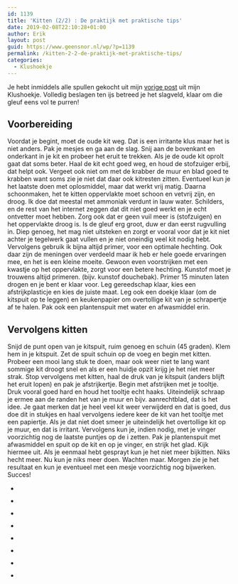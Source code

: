 ```yaml
---
id: 1139
title: 'Kitten (2/2) : De praktijk met praktische tips'
date: 2019-02-08T22:10:28+01:00
author: Erik
layout: post
guid: https://www.geensnor.nl/wp/?p=1139
permalink: /kitten-2-2-de-praktijk-met-praktische-tips/
categories:
  - Klushoekje
---
```

 Je hebt inmiddels alle spullen gekocht uit mijn [vorige post](https://www.geensnor.nl/wp/kitten/) uit mijn Klushoekje. Volledig beslagen ten ijs betreed je het slagveld, klaar om die gleuf eens vol te purren! 

## Voorbereiding  
Voordat je begint, moet de oude kit weg. Dat is een irritante klus maar het is niet anders. Pak je mesjes en ga aan de slag. Snij aan de bovenkant en onderkant in je kit en probeer het eruit te trekken. Als je de oude kit oprolt gaat dat soms beter. Haal de kit echt goed weg, en houd de stofzuiger erbij, dat helpt ook. Vergeet ook niet om met de krabber de muur en blad goed te krabben want soms zie je niet dat daar ook kitresten zitten. Eventueel kun je het laatste doen met oplosmiddel, maar dat werkt vrij matig. Daarna schoonmaken, het te kitten oppervlakte moet schoon en vetvrij zijn, en droog. Ik doe dat meestal met ammoniak verdunt in lauw water. Schilders, en de rest van het internet zeggen dat dit niet goed werkt en je echt ontvetter moet hebben. Zorg ook dat er geen vuil meer is (stofzuigen) en het oppervlakte droog is. Is de gleuf erg groot, duw er dan eerst rugvulling in. Diep genoeg, het mag niet uitsteken en zorgt er vooral voor dat je kit niet achter je tegelwerk gaat vullen en je niet oneindig veel kit nodig hebt. Vervolgens gebruik ik bijna altijd primer, voor een optimale hechting. Ook daar zijn de meningen over verdeeld maar ik heb er hele goede ervaringen mee, en het is een kleine moeite. Gewoon even voorstrijken met een kwastje op het oppervlakte, zorgt voor een betere hechting. Kunstof moet je trouwens altijd primeren. (bijv. kunstof douchebak). Primer 15 minuten laten drogen en je bent er klaar voor. Leg gereedschap klaar, kies een afstrijkplasticje en kies de juiste maat. Leg ook een doekje klaar (om de kitspuit op te leggen) en keukenpapier om overtollige kit van je schrapertje af te halen. Pak ook een plantenspuit met water en afwasmiddel erin. 

## Vervolgens kitten
Snijd de punt open van je kitspuit, ruim genoeg en schuin (45 graden). Klem hem in je kitspuit. Zet de spuit schuin op de voeg en begin met kitten. Probeer een mooi lang stuk te doen, maar ook weer niet te lang want sommige kit droogt snel en als er een huidje opzit krijg je het niet meer strak. Stop vervolgens met kitten, haal de druk van je kitspuit (anders blijft het eruit lopen) en pak je afstrijkertje. Begin met afstrijken met je tooltje. Druk vooral goed hard en houd het tooltje echt haaks. Uiteindelijk schraap je ermee aan de randen het van je muur en bijv. aanrechtblad, dat is het idee. Je gaat merken dat je heel veel kit weer verwijderd en dat is goed, dus doe dit in stukjes en haal vervolgens iedere keer de kit van het tooltje met een papiertje. Als je dat niet doet smeer je uiteindelijk het overtollige kit op je muur, en dat is irritant. Vervolgens kun je, indien nodig, met je vinger voorzichtig nog de laatste puntjes op de i zetten. Pak je plantenspuit met afwasmiddel en spuit op de kit en op je vinger, en strijk het glad. Kijk hiermee uit. Als je eenmaal hebt gesprayt kun je het niet meer bijkitten. Niks hecht meer. Nu kun je niks meer doen. Wachten maar. Morgen zie je het resultaat en kun je eventueel met een mesje voorzichtig nog bijwerken. Succes! 

<ul class="wp-block-gallery columns-4 is-cropped">
  <li class="blocks-gallery-item">
    <figure><img src="https://www.geensnor.nl/wp/wp-content/uploads/2019/02/IMG_5156.jpg" alt="" data-id="1155" data-link="https://www.geensnor.nl/wp/kitten-2-2-de-praktijk-met-praktische-tips/img_5156/" class="wp-image-1155" srcset="https://www.geensnor.nl/wp/wp-content/uploads/2019/02/IMG_5156.jpg 525w, https://www.geensnor.nl/wp/wp-content/uploads/2019/02/IMG_5156-225x300.jpg 225w" sizes="(max-width: 525px) 100vw, 525px" /></figure>
  </li>
  <li class="blocks-gallery-item">
    <figure><img src="https://www.geensnor.nl/wp/wp-content/uploads/2019/02/IMG_5155.jpg" alt="" data-id="1156" data-link="https://www.geensnor.nl/wp/kitten-2-2-de-praktijk-met-praktische-tips/img_5155/" class="wp-image-1156" srcset="https://www.geensnor.nl/wp/wp-content/uploads/2019/02/IMG_5155.jpg 525w, https://www.geensnor.nl/wp/wp-content/uploads/2019/02/IMG_5155-225x300.jpg 225w" sizes="(max-width: 525px) 100vw, 525px" /></figure>
  </li>
  <li class="blocks-gallery-item">
    <figure><img src="https://www.geensnor.nl/wp/wp-content/uploads/2019/02/IMG_5154.jpg" alt="" data-id="1157" data-link="https://www.geensnor.nl/wp/kitten-2-2-de-praktijk-met-praktische-tips/img_5154/" class="wp-image-1157" srcset="https://www.geensnor.nl/wp/wp-content/uploads/2019/02/IMG_5154.jpg 525w, https://www.geensnor.nl/wp/wp-content/uploads/2019/02/IMG_5154-225x300.jpg 225w" sizes="(max-width: 525px) 100vw, 525px" /></figure>
  </li>
  <li class="blocks-gallery-item">
    <figure><img src="https://www.geensnor.nl/wp/wp-content/uploads/2019/02/IMG_5153.jpg" alt="" data-id="1158" data-link="https://www.geensnor.nl/wp/kitten-2-2-de-praktijk-met-praktische-tips/img_5153/" class="wp-image-1158" srcset="https://www.geensnor.nl/wp/wp-content/uploads/2019/02/IMG_5153.jpg 525w, https://www.geensnor.nl/wp/wp-content/uploads/2019/02/IMG_5153-225x300.jpg 225w" sizes="(max-width: 525px) 100vw, 525px" /></figure>
  </li>
  <li class="blocks-gallery-item">
    <figure><img src="https://www.geensnor.nl/wp/wp-content/uploads/2019/02/IMG_5151.jpg" alt="" data-id="1159" data-link="https://www.geensnor.nl/wp/kitten-2-2-de-praktijk-met-praktische-tips/img_5151/" class="wp-image-1159" srcset="https://www.geensnor.nl/wp/wp-content/uploads/2019/02/IMG_5151.jpg 700w, https://www.geensnor.nl/wp/wp-content/uploads/2019/02/IMG_5151-300x225.jpg 300w, https://www.geensnor.nl/wp/wp-content/uploads/2019/02/IMG_5151-600x450.jpg 600w" sizes="(max-width: 700px) 100vw, 700px" /></figure>
  </li>
  <li class="blocks-gallery-item">
    <figure><img src="https://www.geensnor.nl/wp/wp-content/uploads/2019/02/IMG_5150.jpg" alt="" data-id="1160" data-link="https://www.geensnor.nl/wp/kitten-2-2-de-praktijk-met-praktische-tips/img_5150/" class="wp-image-1160" srcset="https://www.geensnor.nl/wp/wp-content/uploads/2019/02/IMG_5150.jpg 700w, https://www.geensnor.nl/wp/wp-content/uploads/2019/02/IMG_5150-300x225.jpg 300w, https://www.geensnor.nl/wp/wp-content/uploads/2019/02/IMG_5150-600x450.jpg 600w" sizes="(max-width: 700px) 100vw, 700px" /></figure>
  </li>
  <li class="blocks-gallery-item">
    <figure><img src="https://www.geensnor.nl/wp/wp-content/uploads/2019/02/IMG_5149.jpg" alt="" data-id="1161" data-link="https://www.geensnor.nl/wp/kitten-2-2-de-praktijk-met-praktische-tips/img_5149/" class="wp-image-1161" srcset="https://www.geensnor.nl/wp/wp-content/uploads/2019/02/IMG_5149.jpg 700w, https://www.geensnor.nl/wp/wp-content/uploads/2019/02/IMG_5149-300x225.jpg 300w, https://www.geensnor.nl/wp/wp-content/uploads/2019/02/IMG_5149-600x450.jpg 600w" sizes="(max-width: 700px) 100vw, 700px" /></figure>
  </li>
  <li class="blocks-gallery-item">
    <figure><img src="https://www.geensnor.nl/wp/wp-content/uploads/2019/02/IMG_5793.jpg" alt="" data-id="1164" data-link="https://www.geensnor.nl/wp/kitten-2-2-de-praktijk-met-praktische-tips/img_5793/" class="wp-image-1164" srcset="https://www.geensnor.nl/wp/wp-content/uploads/2019/02/IMG_5793.jpg 525w, https://www.geensnor.nl/wp/wp-content/uploads/2019/02/IMG_5793-225x300.jpg 225w" sizes="(max-width: 525px) 100vw, 525px" /></figure>
  </li>
</ul>